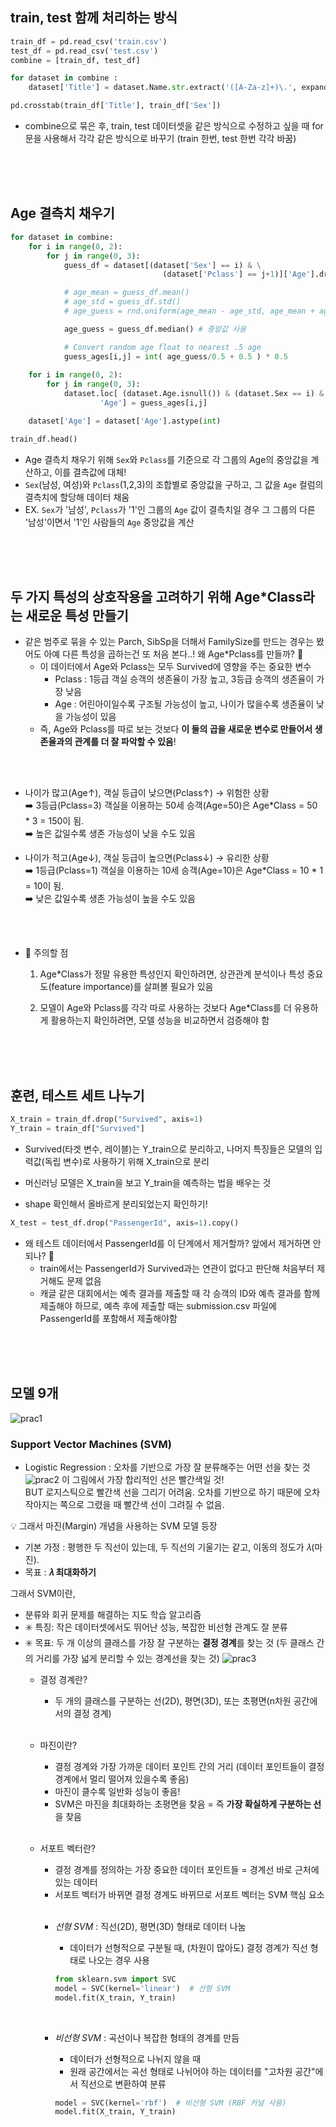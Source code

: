## train, test 함께 처리하는 방식
```py
train_df = pd.read_csv('train.csv')
test_df = pd.read_csv('test.csv')
combine = [train_df, test_df]
```

```py
for dataset in combine :
    dataset['Title'] = dataset.Name.str.extract('([A-Za-z]+)\.', expand=False)

pd.crosstab(train_df['Title'], train_df['Sex'])
```

- combine으로 묶은 후, train, test 데이터셋을 같은 방식으로 수정하고 싶을 때 for문을 사용해서 각각 같은 방식으로 바꾸기 (train 한번, test 한번 각각 바꿈)
<br/>
<br/>
<br/>


## Age 결측치 채우기
```py
for dataset in combine:
    for i in range(0, 2):
        for j in range(0, 3):
            guess_df = dataset[(dataset['Sex'] == i) & \
                                  (dataset['Pclass'] == j+1)]['Age'].dropna()

            # age_mean = guess_df.mean()
            # age_std = guess_df.std()
            # age_guess = rnd.uniform(age_mean - age_std, age_mean + age_std)

            age_guess = guess_df.median() # 중앙값 사용

            # Convert random age float to nearest .5 age
            guess_ages[i,j] = int( age_guess/0.5 + 0.5 ) * 0.5
                        
    for i in range(0, 2):
        for j in range(0, 3):
            dataset.loc[ (dataset.Age.isnull()) & (dataset.Sex == i) & (dataset.Pclass == j+1),\
                    'Age'] = guess_ages[i,j]

    dataset['Age'] = dataset['Age'].astype(int)

train_df.head()
```

- Age 결측치 채우기 위해 ```Sex```와 ```Pclass```를 기준으로 각 그룹의 Age의 중앙값을 계산하고, 이를 결측값에 대체!
- ```Sex```(남성, 여성)와 ```Pclass```(1,2,3)의 조합별로 중앙값을 구하고, 그 값을 ```Age``` 컬럼의 결측치에 할당해 데이터 채움
- EX. ```Sex```가 '남성', ```Pclass```가 '1'인 그룹의 ```Age``` 값이 결측치일 경우 그 그룹의 다른 '남성'이면서 '1'인 사람들의 ```Age``` 중앙값을 계산 
<br/>
<br/>
<br/>

## 두 가지 특성의 상호작용을 고려하기 위해 Age*Class라는 새로운 특성 만들기
- 같은 범주로 묶을 수 있는 Parch, SibSp을 더해서 FamilySize를 만드는 경우는 봤어도 아예 다른 특성을 곱하는건 또 처음 본다..! 왜 Age*Pclass를 만들까? 🤔
    - 이 데이터에서 Age와 Pclass는 모두 Survived에 영향을 주는 중요한 변수
        - Pclass : 1등급 객실 승객의 생존율이 가장 높고, 3등급 승객의 생존율이 가장 낮음
        - Age : 어린아이일수록 구조될 가능성이 높고, 나이가 많을수록 생존율이 낮을 가능성이 있음
    - 즉, Age와 Pclass를 따로 보는 것보다 **이 둘의 곱을 새로운 변수로 만들어서 생존율과의 관계를 더 잘 파악할 수 있음**!

<br/>
<br/>

- 나이가 많고(Age↑), 객실 등급이 낮으면(Pclass↑) → 위험한 상황<br/>
    ➡️ 3등급(Pclass=3) 객실을 이용하는 50세 승객(Age=50)은 Age*Class = 50 * 3 = 150이 됨.<br/>
    ➡️ 높은 값일수록 생존 가능성이 낮을 수도 있음

- 나이가 적고(Age↓), 객실 등급이 높으면(Pclass↓) → 유리한 상황<br/>
    ➡️ 1등급(Pclass=1) 객실을 이용하는 10세 승객(Age=10)은 Age*Class = 10 * 1 = 10이 됨.<br/>
    ➡️ 낮은 값일수록 생존 가능성이 높을 수도 있음
<br/>
<br/>


- 🚨 주의할 점
    1. Age*Class가 정말 유용한 특성인지 확인하려면, 상관관계 분석이나 특성 중요도(feature importance)를 살펴볼 필요가 있음

    2. 모델이 Age와 Pclass를 각각 따로 사용하는 것보다 Age*Class를 더 유용하게 활용하는지 확인하려면, 모델 성능을 비교하면서 검증해야 함

<br/>
<br/>
<br/>

## 훈련, 테스트 세트 나누기
```py
X_train = train_df.drop("Survived", axis=1)
Y_train = train_df["Survived"]
```
- Survived(타겟 변수, 레이블)는 Y_train으로 분리하고, 나머지 특징들은 모델의 입력값(독립 변수)로 사용하기 위해 X_train으로 분리
- 머신러닝 모델은 X_train을 보고 Y_train을 예측하는 법을 배우는 것

- shape 확인해서 올바르게 분리되었는지 확인하기!

```py
X_test = test_df.drop("PassengerId", axis=1).copy()
```
- 왜 테스트 데이터에서 PassengerId를 이 단계에서 제거할까? 앞에서 제거하면 안되나? 🤔
    - train에서는 PassengerId가 Survived과는 연관이 없다고 판단해 처음부터 제거해도 문제 없음
    - 캐글 같은 대회에서는 예측 결과를 제출할 때 각 승객의 ID와 예측 결과를 함께 제출해야 하므로, 예측 후에 제출할 때는 submission.csv 파일에 PassengerId를 포함해서 제출해야함
<br/>
<br/>
<br/>

## 모델 9개 
![prac1](./image/prac1.png)


### Support Vector Machines (SVM)
- Logistic Regression : 오차를 기반으로 가장 잘 분류해주는 어떤 선을 찾는 것
![prac2](./image/prac2.png)
이 그림에서 가장 합리적인 선은 빨간색일 것! <br/>
BUT 로지스틱으로 빨간색 선을 그리기 어려움. 오차를 기반으로 하기 때문에 오차 작아지는 쪽으로 그렸을 때 빨간색 선이 그려질 수 없음.<br/>

💡 그래서 마진(Margin) 개념을 사용하는 SVM 모델 등장

- 기본 가정 : 평행한 두 직선이 있는데, 두 직선의 기울기는 같고, 이동의 정도가 𝜆(마진). 
- 목표 : **𝜆 최대화하기**


그래서 SVM이란, <br/>
- 분류와 회귀 문제를 해결하는 지도 학습 알고리즘
- ✳️ 특징: 작은 데이터셋에서도 뛰어난 성능, 복잡한 비선형 관계도 잘 분류
- ✳️ 목표: 두 개 이상의 클래스를 가장 잘 구분하는 **결정 경계**를 찾는 것 (두 클래스 간의 거리를 가장 넓게 분리할 수 있는 경계선을 찾는 것)
![prac3](./image/prac3.png)
    - 결정 경계란?
        - 두 개의 클래스를 구분하는 선(2D), 평면(3D), 또는 초평면(n차원 공간에서의 결정 경계) 
        <br/>

    - 마진이란?
        - 결정 경계와 가장 가까운 데이터 포인트 간의 거리 (데이터 포인트들이 결정 경계에서 멀리 떨어져 있을수록 좋음)
        - 마진이 클수록 일반화 성능이 좋음! 
        - SVM은 마진을 최대화하는 초평면을 찾음 = 즉 **가장 확실하게 구분하는 선**을 찾음
        <br/>

    - 서포트 벡터란?
        - 결정 경계를 정의하는 가장 중요한 데이터 포인트들 = 경계선 바로 근처에 있는 데이터
        - 서포트 벡터가 바뀌면 결정 경계도 바뀌므로 서포트 벡터는 SVM 핵심 요소

        <br/>

        - *선형 SVM* : 직선(2D), 평면(3D) 형태로 데이터 나눔
            - 데이터가 선형적으로 구분될 때, (차원이 많아도) 결정 경계가 직선 형태로 나오는 경우 사용 <br/>

            ```py
            from sklearn.svm import SVC
            model = SVC(kernel='linear')  # 선형 SVM
            model.fit(X_train, Y_train)
            ```
        <br/>

        - *비선형 SVM* : 곡선이나 복잡한 형태의 경계를 만듬
            - 데이터가 선형적으로 나뉘지 않을 때
            - 원래 공간에서는 곡선 형태로 나뉘어야 하는 데이터를 "고차원 공간"에서 직선으로 변환하여 분류 <br/>

            ```py
            model = SVC(kernel='rbf')  # 비선형 SVM (RBF 커널 사용)
            model.fit(X_train, Y_train)
            ```







